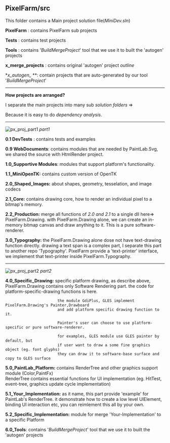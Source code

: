 PixelFarm/src
---

This folder contains a Main project solution file(_MiniDev.sln_)


**PixelFarm** : contains PixelFarm sub projects

**Tests** : contains test projects

**Tools** : contains '_BuildMergeProject_' tool that we use it to built the 'autogen' projects

**x_merge_projects** : contains original 'autogen' project _outline_

**x_autogen_* **: contain projects that are auto-generated by our tool '_BuildMergeProject_'

---

**How projects are arranged?**
 

I separate the main projects into many sub _solution folders_ =>

Because it is easy to do _dependency analysis_.

---

![px_proj_part1](https://user-images.githubusercontent.com/7447159/77893725-7fa2db00-729e-11ea-84fb-f6254df0d503.png)
_part1_



**0.1 DevTests** :  contains tests and examples

**0.9 WebDocuments**: contains modules that are needed by PaintLab.Svg, we shared the source with HtmlRender project.

**1.0_Supportive Modules**: modules that support platform's functionality.

**1.1_MiniOpenTK:** contains custom version of OpenTK



**2.0_Shaped_Images:** about shapes, geometry, tesselation, and image codecs

**2.1_Core:** contains drawing core, how to render an individual pixel to a bitmap's memory. 

**2.2_Production:** merge all functions of *2.0 and 2.1* to a single dll here=> PixelFarm.Drawing.
                    with PixelFarm.Drawing alone, we can create an in-memory bitmap canvas and 
					draw anything to it. This is a pure software-renderer.					

**3.0_Typography:** the PixelFarm.Drawing alone dose not have text-drawing function directly.
				  drawing a text span is a complex part, I separate this part to another repo 'Typography'.
				  PixelFarm provide a 'text-printer' interface, we implement that text-printer inside
				  PixelFarm.Typography.				  
				  

---

![px_proj_part2](https://user-images.githubusercontent.com/7447159/77893733-83366200-729e-11ea-85d1-6aff03eca45b.png)
_part2_ 
 
 **4.0_Specific_Drawing:** specific platform drawing, as describe above,
                           PixelFarm.Drawing contains only Software Rendering part.
						   the code for platform-specific-drawing functions is here.
						   
						   the module GdiPlus, GLES implement PixelFarm.Drawing's Painter,Drawboard
						   and add platform specific drawing function to it. 
						   
						   Painter's user can choose to use platform-specific or pure software-renderer.
						   
						   for examples, GLES module use GLES painter by default, but
						   if user want to draw a some fine graphics object (eg. font glyphs)
						   they can draw it to software-base surface and copy to GLES surface
						   
						   						   
						   
**5.0_PaintLab_Platform:** contains RenderTree and other graphics support module (Color,PaintFx)					   
						   RenderTree contains essential functions for UI implementation (eg. HitTest,
						   event-tree, graphics update cycle implementation)

**5.1_Your_Implementation:** as it name, this part provide 'example' for PaintLab's RenderTree.
                          it demonstrate how to create a low level UIElement,
						  binding UI interaction etc, you can reimlement this all by your own.
						  
**5.2_Specific_Implementation:** module for merge 'Your-Implementation' to a specific Platform

**6.0_Tools**: contains '_BuildMergeProject_' tool that we use it to built the 'autogen' projects

						  
						   
						   
						    
						   
 






